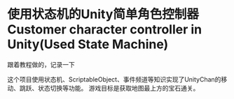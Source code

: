 # 使用状态机的Unity简单角色控制器 Customer character controller in Unity(Used State Machine)

跟着教程做的，记录一下

这个项目使用状态机、ScriptableObject、事件频道等知识实现了UnityChan的移动、跳跃、状态切换等功能。
游戏目标是获取地图最上方的宝石通关。

